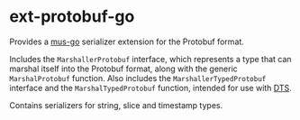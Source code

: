# ext-protobuf-go
Provides a [mus-go](https://github.com/mus-format/mus-go) serializer extension
for the Protobuf format.

Includes the `MarshallerProtobuf` interface, which represents a type that can 
marshal itself into the Protobuf format, along with the generic 
`MarshalProtobuf` function. Also includes the `MarshallerTypedProtobuf` 
interface and the `MarshalTypedProtobuf` function, intended for use with 
[DTS](https://github.com/mus-format/mus-dts-go).

Contains serializers for string, slice and timestamp types.